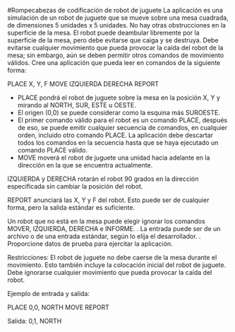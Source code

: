 #Rompecabezas de codificación de robot de juguete
La aplicación es una simulación de un robot de juguete que se mueve sobre una mesa cuadrada, de dimensiones 5 unidades x 5 unidades.
No hay otras obstrucciones en la superficie de la mesa.
El robot puede deambular libremente por la superficie de la mesa, pero debe evitarse que caiga y se destruya. Debe evitarse cualquier movimiento que pueda provocar la caída del robot de la mesa; sin embargo, aún se deben permitir otros comandos de movimiento válidos.
Cree una aplicación que pueda leer en comandos de la siguiente forma:

PLACE X, Y, F
MOVE
IZQUIERDA
DERECHA
REPORT

- PLACE pondrá el robot de juguete sobre la mesa en la posición X, Y y mirando al NORTH, SUR, ESTE u OESTE.
- El origen (0,0) se puede considerar como la esquina más SUROESTE.
- El primer comando válido para el robot es un comando PLACE, después de eso, se puede emitir cualquier secuencia de comandos, en cualquier orden, incluido otro comando PLACE. La aplicación debe descartar todos los comandos en la secuencia hasta que se haya ejecutado un comando PLACE válido.
- MOVE moverá el robot de juguete una unidad hacia adelante en la dirección en la que se encuentra actualmente.

IZQUIERDA y DERECHA rotarán el robot 90 grados en la dirección especificada sin cambiar la posición del robot.

REPORT anunciará las X, Y y F del robot. Esto puede ser de cualquier forma, pero la salida estándar es suficiente.

Un robot que no está en la mesa puede elegir ignorar los comandos MOVER, IZQUIERDA, DERECHA e INFORME. . La entrada puede ser de un archivo o de una entrada estándar, según lo elija el desarrollador. . Proporcione datos de prueba para ejercitar la aplicación.

Restricciones: El robot de juguete no debe caerse de la mesa durante el movimiento. Esto también incluye la colocación inicial del robot de juguete. Debe ignorarse cualquier movimiento que pueda provocar la caída del robot.

Ejemplo de entrada y salida:

PLACE 0,0, NORTH
MOVE
REPORT

Salida: 0,1, NORTH
